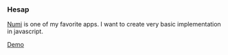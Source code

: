 ### Hesap

[Numi](https://numi.app/) is one of my favorite apps. I want to create very basic implementation in javascript.

[Demo](https://hakanersu.github.io/hesapjs/)